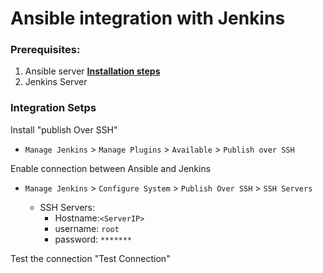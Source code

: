# Ansible integration with Jenkins



### Prerequisites:
1. Ansible server **[Installation steps](https://github.com/Raam043/Applications-Installation/blob/main/Ansible/Install-Config_steps)**
2. Jenkins Server 

### Integration Setps

Install "publish Over SSH"
 - `Manage Jenkins` > `Manage Plugins` > `Available` > `Publish over SSH` 

Enable connection between Ansible and Jenkins
- `Manage Jenkins` > `Configure System` > `Publish Over SSH` > `SSH Servers` 

	- SSH Servers:
		- Hostname:`<ServerIP>`
		- username: `root`
		- password: `*******`

Test the connection "Test Connection"
